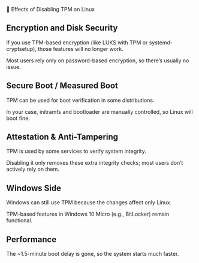 🔹 Effects of Disabling TPM on Linux

## Encryption and Disk Security

If you use TPM-based encryption (like LUKS with TPM or systemd-cryptsetup), those features will no longer work.

Most users rely only on password-based encryption, so there’s usually no issue.

## Secure Boot / Measured Boot

TPM can be used for boot verification in some distributions.

In your case, initramfs and bootloader are manually controlled, so Linux will boot fine.

## Attestation & Anti-Tampering

TPM is used by some services to verify system integrity.

Disabling it only removes these extra integrity checks; most users don’t actively rely on them.

## Windows Side

Windows can still use TPM because the changes affect only Linux.

TPM-based features in Windows 10 Micro (e.g., BitLocker) remain functional.

## Performance

The ~1.5-minute boot delay is gone, so the system starts much faster.
